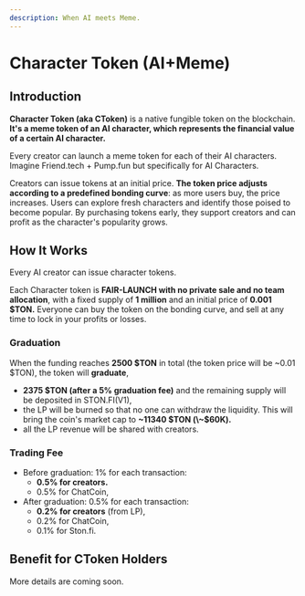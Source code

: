 ```yaml
---
description: When AI meets Meme.
---
```


# Character Token (AI+Meme)

## Introduction

**Character Token (aka CToken)** is a native fungible token on the blockchain. **It's a meme token of an AI character, which represents the financial value of a certain AI character.**&#x20;

Every creator can launch a meme token for each of their AI characters. Imagine Friend.tech + Pump.fun but specifically for AI Characters.&#x20;

Creators can issue tokens at an initial price. **The token price adjusts according to a predefined bonding curve**: as more users buy, the price increases. Users can explore fresh characters and identify those poised to become popular. By purchasing tokens early, they support creators and can profit as the character's popularity grows.

## How It Works

Every AI creator can issue character tokens.&#x20;

Each Character token is **FAIR-LAUNCH with no private sale and no team allocation**, with a fixed supply of **1 million** and an initial price of **0.001 $TON.** Everyone can buy the token on the bonding curve, and sell at any time to lock in your profits or losses.

### **Graduation**

When the funding reaches **2500 $TON** in total (the token price will be \~0.01 $TON), the token will **graduate**,

* **2375 $TON (after a 5% graduation fee)** and the remaining supply will be deposited in STON.FI(V1),
* the LP will be burned so that no one can withdraw the liquidity. This will bring the coin's market cap to **\~11340 $TON (\~$60K).**
* all the LP revenue will be shared with creators.

### Trading Fee

* Before graduation: 1% for each transaction:
  * **0.5% for creators.**
  * 0.5% for ChatCoin,
* After graduation: 0.5% for each transaction:
  * **0.2% for creators** (from LP),
  * 0.2% for ChatCoin,
  * 0.1% for Ston.fi.&#x20;

## Benefit for CToken Holders

More details are coming soon.
